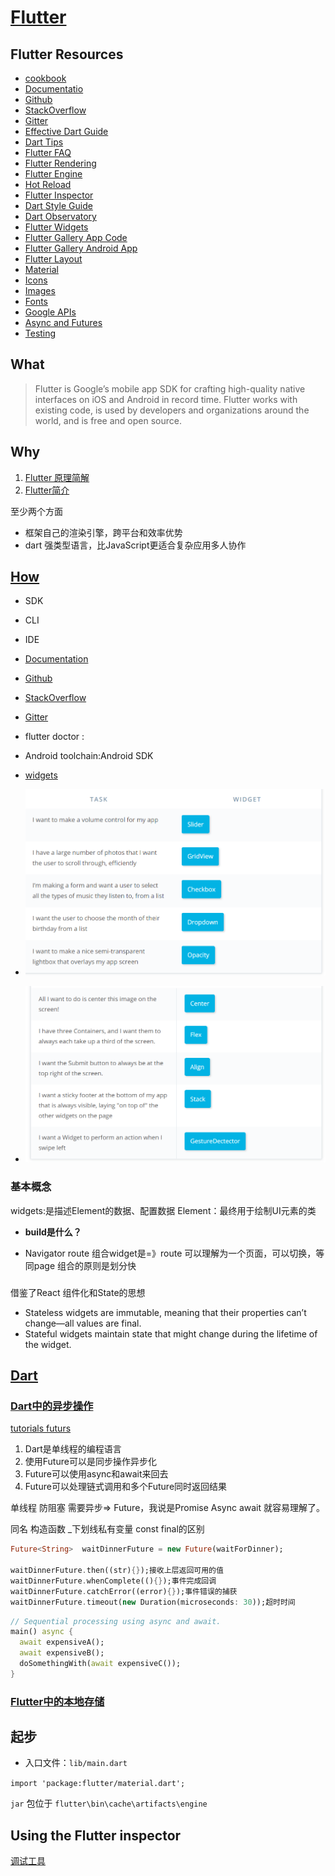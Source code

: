 # [Flutter](https://flutter.io)

## Flutter Resources

- [cookbook](https://flutter.io/cookbook/)
- [Documentatio](https://docs.flutter.io/)
- [Github](https://github.com/flutter/flutter)
- [StackOverflow](https://stackoverflow.com/questions/tagged/flutter)
- [Gitter](https://gitter.im/flutter/flutter)
- [Effective Dart Guide](https://www.dartlang.org/guides/language/effective-dart)
- [Dart Tips](https://www.dartlang.org/resources/dart-tips)
- [Flutter FAQ](https://flutter.io/faq/)
- [Flutter Rendering](https://www.youtube.com/watch?v=UUfXWzp0-DU)
- [Flutter Engine](https://github.com/flutter/engine/wiki)
- [Hot Reload](https://flutter.io/hot-reload/)
- [Flutter Inspector](https://dart-lang.github.io/observatory/)
- [Dart Style Guide](https://www.dartlang.org/guides/language/effective-dart/style)
- [Dart Observatory](https://dart-lang.github.io/observatory/)
- [Flutter Widgets](https://flutter.io/widgets/)
- [Flutter Gallery App Code](https://github.com/flutter/flutter/tree/master/examples/flutter_gallery)
- [Flutter Gallery Android App](https://play.google.com/store/apps/details?id=io.flutter.demo.gallery)
- [Flutter Layout](https://flutter.io/tutorials/layout/)
- [Material](https://material.io)
- [Icons](https://thenounproject.com)
- [Images](https://unsplash.com)
- [Fonts](https://fonts.google.com)
- [Google APIs](https://pub.dartlang.org/packages/googleapis)
- [Async and Futures](https://www.dartlang.org/tutorials/language/futures)
- [Testing](https://flutter.io/testing/)

## What

>Flutter is Google’s mobile app SDK for crafting high-quality native interfaces on iOS and Android in record time. Flutter works with existing code, is used by developers and organizations around the world, and is free and open source.

## Why

1. [Flutter 原理简解](https://juejin.im/entry/5afa9769518825428630a61c) 
1. [Flutter简介](https://blog.csdn.net/hekaiyou/article/details/77875777)

至少两个方面

- 框架自己的渲染引擎，跨平台和效率优势
- dart 强类型语言，比JavaScript更适合复杂应用多人协作

## [How](https://flutter.io/setup-windows/#system-requirements)

- SDK
- CLI
- IDE

- [Documentation](https://docs.flutetr.io/)
- [Github](https://github.com/flutter/flutter)
- [StackOverflow](https://stackoverflow.com/questions/tagged/flutter)
- [Gitter](https://gitter.im/flutter/flutter)

- flutter doctor :
- Android toolchain:Android SDK

- [widgets](https://flutter.io/docs/development/ui/widgets)
- ![widgets](./Flutter/FlutterWidgets1.png)
- ![widgets](./Flutter/FlutterWidgets2.png)

### 基本概念

widgets:是描述Element的数据、配置数据
Element：最终用于绘制UI元素的类

- **build是什么？**

- Navigator route
组合widget是=》route 可以理解为一个页面，可以切换，等同page
组合的原则是划分快

### 

借鉴了React 组件化和State的思想

- Stateless widgets are immutable, meaning that their properties can’t change—all values are final.
- Stateful widgets maintain state that might change during the lifetime of the widget. 

## [Dart](https://www.dartlang.org)

### [Dart中的异步操作](https://mp.weixin.qq.com/s?__biz=MjM5MzkxNDg2OQ==&mid=2649872970&idx=1&sn=e63d778eabd758e3eb34c1c01dad4116&chksm=be8ab0d089fd39c60426516a0ef18a70d53537f479da3d1d6c14a582b87233acbcc78c6c4b02&mpshare=1&scene=1&srcid=0712RlR42xdcLvWuSyP33iAx#rd) 

[tutorials futurs](https://www.dartlang.org/tutorials/language/futurs)

1. Dart是单线程的编程语言
1. 使用Future可以是同步操作异步化
1. Future可以使用async和await来回去
1. Future可以处理链式调用和多个Future同时返回结果

单线程 防阻塞 需要异步=> Future，我说是Promise Async await 就容易理解了。

同名 构造函数
 _下划线私有变量
 const final的区别

```dart
Future<String>  waitDinnerFuture = new Future(waitForDinner);

waitDinnerFuture.then((str){});接收上层返回可用的值
waitDinnerFuture.whenComplete((){});事件完成回调
waitDinnerFuture.catchError((error){});事件错误的捕获
waitDinnerFuture.timeout(new Duration(microseconds: 30));超时时间
```

```dart
// Sequential processing using async and await.
main() async {
  await expensiveA();
  await expensiveB();
  doSomethingWith(await expensiveC());
}
```

### [Flutter中的本地存储](https://mp.weixin.qq.com/s?__biz=MjM5MzkxNDg2OQ==&mid=2649872974&idx=1&sn=edba3c27df1601cea770b396c0eaeb4e&chksm=be8ab0d489fd39c2db0ef983aef0f5931f775c04bbf5e917885ce66b98101af05670ccff14e8&mpshare=1&scene=1&srcid=0712jhme4PctFabOdmRER8AO#rd)

## 起步

- 入口文件：`lib/main.dart`

`import 'package:flutter/material.dart';`

`jar` 包位于 `flutter\bin\cache\artifacts\engine`

## Using the Flutter inspector

[调试工具](https://flutter.dev/docs/development/tools/devtools/inspector)
